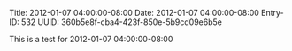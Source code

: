 Title: 2012-01-07 04:00:00-08:00
Date: 2012-01-07 04:00:00-08:00
Entry-ID: 532
UUID: 360b5e8f-cba4-423f-850e-5b9cd09e6b5e

This is a test for 2012-01-07 04:00:00-08:00
